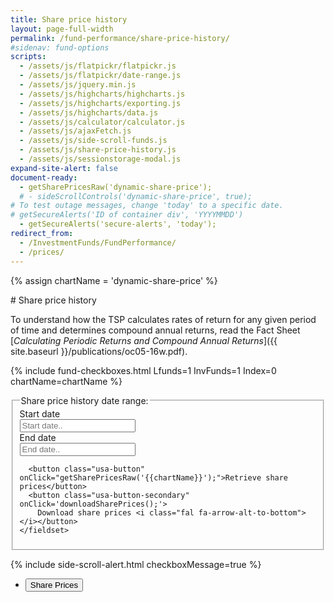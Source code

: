 ```yaml
---
title: Share price history
layout: page-full-width
permalink: /fund-performance/share-price-history/
#sidenav: fund-options
scripts:
  - /assets/js/flatpickr/flatpickr.js
  - /assets/js/flatpickr/date-range.js
  - /assets/js/jquery.min.js
  - /assets/js/highcharts/highcharts.js
  - /assets/js/highcharts/exporting.js
  - /assets/js/highcharts/data.js
  - /assets/js/calculator/calculator.js
  - /assets/js/ajaxFetch.js
  - /assets/js/side-scroll-funds.js
  - /assets/js/share-price-history.js
  - /assets/js/sessionstorage-modal.js
expand-site-alert: false
document-ready:
  - getSharePricesRaw('dynamic-share-price');  
  # - sideScrollControls('dynamic-share-price', true);
# To test outage messages, change 'today' to a specific date.
# getSecureAlerts('ID of container div', 'YYYYMMDD')
  - getSecureAlerts('secure-alerts', 'today');
redirect_from:
  - /InvestmentFunds/FundPerformance/
  - /prices/
---
```

{% assign chartName = 'dynamic-share-price' %}
<div class="usa-grid centered" markdown="1">
<div class="usa-width-one-whole" markdown="1">
# Share price history

<div id="secure-alerts"></div>

To understand how the TSP calculates rates of return for any given period of time and determines compound annual returns, read the Fact Sheet [_Calculating Periodic Returns and Compound Annual Returns_]({{ site.baseurl }}/publications/oc05-16w.pdf).

{% include fund-checkboxes.html Lfunds=1 InvFunds=1 Index=0 chartName=chartName %}

<!-- FORM CONTROLS; date picker, Retrieve and Download buttons -->
<section class="date-range">
  <form class="share-price-date-range duo" action="javascript:void(0);">
    <fieldset>
      <legend>Share price history date range:</legend>
      <div id="dateRange-div" class="container">
        <span class="" id="dateRange-error-message" role="alert"></span>
        <label>
          <div>Start date</div>
          <input id="fundDateStart" placeholder="Start date.." class="date-range">
        </label>
        <label>
          <div>End date</div>
          <input id="fundDateEnd" placeholder="End date.." class="date-range">
        </label>
      </div>

      <button class="usa-button" onClick="getSharePricesRaw('{{chartName}}');">Retrieve share prices</button>
      <button class="usa-button-secondary" onClick='downloadSharePrices();'>
        Download share prices <i class="fal fa-arrow-alt-to-bottom"></i></button>
    </fieldset>
  </form>
</section>

</div> <!-- end div.usa-grid centered -->
</div>

<div id="{{chartName}}-div" class="usa-grid-full usa-layout-docs-main_content">
<div class="usa-width-one-whole" markdown="1">
<!-- TABLE SECTION -->
<section id="{{chartName}}-section" class="share-price-table">
  {% include side-scroll-alert.html checkboxMessage=true %}
  <div id="{{chartName}}-table" class="table-side-scroll"></div>
</section>
<!-- CHART SECTION -->
<section class="share-price-charts">
  <ul class="usa-accordion">
    <li>
      <button class="usa-accordion-button" aria-expanded="true" aria-controls="{{ chartName }}">Share Prices</button>
      <div id="{{ chartName }}" class="usa-accordion-content hc-share-price-chart" aria-hidden="false"></div>
    </li>
  </ul>    
</section>

</div> <!-- END div.usa-width-one-whole -->
</div> <!-- END div.usa-grid-full -->
